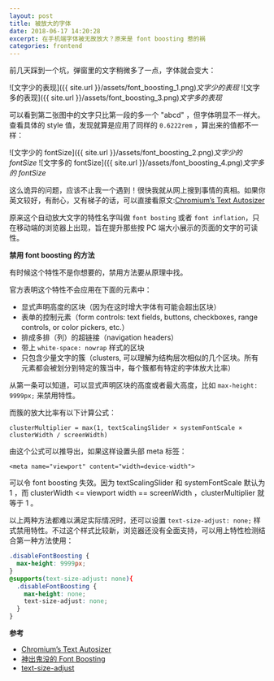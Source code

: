 ```yaml
---
layout: post
title: 被放大的字体
date: 2018-06-17 14:20:28
excerpt: 在手机端字体被无故放大？原来是 font boosting 惹的祸
categories: frontend
---
```


前几天踩到一个坑，弹窗里的文字稍微多了一点，字体就会变大：

![文字少的表现]({{ site.url }}/assets/font_boosting_1.png)*文字少的表现*
![文字多的表现]({{ site.url }}/assets/font_boosting_3.png)*文字多的表现*

可以看到第二张图中的文字只比第一段的多一个 "abcd" ，但字体明显不一样大。查看具体的 style 值，发现就算是应用了同样的 `0.6222rem` ，算出来的值都不一样：

![文字少的 fontSize]({{ site.url }}/assets/font_boosting_2.png)*文字少的 fontSize*
![文字多的 fontSize]({{ site.url }}/assets/font_boosting_4.png)*文字多的 fontSize*

这么诡异的问题，应该不止我一个遇到！很快我就从网上搜到事情的真相。如果你英文较好，有耐心，又有梯子的话，可以直接看原文:[Chromium’s Text Autosizer](https://docs.google.com/document/d/1PPcEwAhXJJ1TQShor29KWB17KJJq7UJOM34oHwYP3Zg/edit#)

原来这个自动放大文字的特性名字叫做 `font bosting` 或者 `font inflation`，只在移动端的浏览器上出现，旨在提升那些按 PC 端大小展示的页面的文字的可读性。


**禁用 font boosting 的方法**

有时候这个特性不是你想要的，禁用方法要从原理中找。

官方表明这个特性不会应用在下面的元素中：

- 显式声明高度的区块（因为在这时增大字体有可能会超出区块）
- 表单的控制元素（form controls: text fields, buttons, checkboxes, range controls, or color pickers, etc.）
- 排成多排（列）的超链接（navigation headers）
- 带上 `white-space: nowrap` 样式的区块
- 只包含少量文字的簇（clusters, 可以理解为结构层次相似的几个区块。所有元素都会被划分到特定的簇当中，每个簇都有特定的字体放大比率）

从第一条可以知道，可以显式声明区块的高度或者最大高度，比如 `max-height: 9999px;` 来禁用特性。

而簇的放大比率有以下计算公式：

```
clusterMultiplier = max(1, textScalingSlider × systemFontScale × clusterWidth ∕ screenWidth)
```

由这个公式可以推导出，如果这样设置头部 meta 标签：
```
<meta name="viewport" content="width=device-width">
```

可以令 font boosting 失效。因为 textScalingSlider 和 systemFontScale 默认为 1 ，而 clusterWidth <= viewport width == screenWidth ，clusterMultiplier 就等于 1 。

以上两种方法都难以满足实际情况时，还可以设置 `text-size-adjust: none;` 样式禁用特性。不过这个样式比较新，浏览器还没有全面支持，可以用上特性检测结合第一种方法使用：

```css
.disableFontBoosting {
  max-height: 9999px;
}
@supports(text-size-adjust: none){
  .disableFontBoosting {
    max-height: none;
    text-size-adjust: none;
  }
}
```

**参考**

- [Chromium’s Text Autosizer](https://docs.google.com/document/d/1PPcEwAhXJJ1TQShor29KWB17KJJq7UJOM34oHwYP3Zg/edit#heading=h.sq9nxl2j9h9i)
- [神出鬼没的 Font Boosting](https://juejin.im/entry/578713ea7db2a2005ccfa769)
- [text-size-adjust](https://developer.mozilla.org/en-US/docs/Web/CSS/text-size-adjust)
